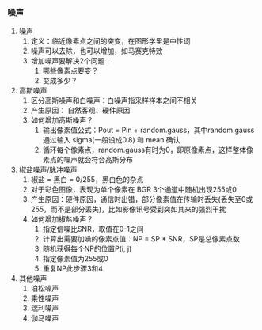 ### 噪声
1. 噪声
    1. 定义：临近像素点之间的突变，在图形学里是中性词
    2. 噪声可以去除，也可以增加，如马赛克特效
    3. 增加噪声要解决2个问题：
        1. 哪些像素点要变？
        2. 变成多少？
2. 高斯噪声
    1. 区分高斯噪声和白噪声：白噪声指采样样本之间不相关
    2. 产生原因： 自然客观、硬件原因
    3. 如何增加高斯噪声？
        1. 输出像素值公式：Pout = Pin + random.gauss，其中random.gauss 通过输入 sigma(一般设成0.8) 和 mean 确认
        2. 循环每个像素点，random.gauss有时为0，即原像素点，这样整体像素点的噪声就会符合高斯分布
3. 椒盐噪声/脉冲噪声
    1. 椒盐 = 黑白 = 0/255，黑白色的杂点
    2. 对于彩色图像，表现为单个像素在 BGR 3个通道中随机出现255或0
    3. 产生原因：硬件原因，通信时出错，部分像素值在传输时丢失(丢失至0或255，而不是部分丢失)，比如影像讯号受到突如其来的强烈干扰
    4. 如何增加椒盐噪声？
        1. 指定信噪比SNR，取值在0-1之间
        2. 计算出需要加噪的像素点值：NP = SP * SNR，SP是总像素点数
        3. 随机获得每个NP的位置P(i, j)
        4. 指定像素值为255或0
        5. 重复NP此步骤3和4
4. 其他噪声
    1. 泊松噪声
    2. 乘性噪声
    3. 瑞利噪声
    4. 伽马噪声
